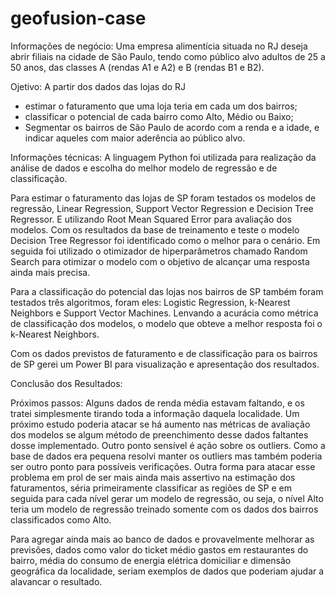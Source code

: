 # geofusion-case

Informações de negócio:
Uma empresa alimentícia situada no RJ deseja abrir filiais na cidade de São Paulo, tendo como público alvo adultos de 25 a 50 anos, das classes A (rendas A1 e A2) e B (rendas B1 e B2).

Ojetivo:
  A partir dos dados das lojas do RJ
  - estimar o faturamento que uma loja teria em cada um dos bairros;
  - classificar o potencial de cada bairro como Alto, Médio ou Baixo;
  - Segmentar os bairros de São Paulo de acordo com a renda e a idade, e indicar aqueles com maior aderência ao público alvo.

Informações técnicas:
A linguagem Python foi utilizada para realização da análise de dados e escolha do melhor modelo de regressão e de classificação.

Para estimar o faturamento das lojas de SP foram testados os modelos de regressão, Linear Regression, Support Vector Regression e Decision Tree Regressor. E utilizando Root Mean Squared Error para avaliação dos modelos. Com os resultados da base de treinamento e teste o modelo Decision Tree Regressor foi identificado como o melhor para o cenário. Em seguida foi utilizado o otimizador de hiperparâmetros chamado Random Search para otimizar o modelo com o objetivo de alcançar uma resposta ainda mais precisa.

Para a classificação do potencial das lojas nos bairros de SP também foram testados três algoritmos, foram eles: Logistic Regression, k-Nearest Neighbors e Support Vector Machines. Lenvando a acurácia como métrica de classificação dos modelos, o modelo que obteve a melhor resposta foi o k-Nearest Neighbors.

Com os dados previstos de faturamento e de classificação para os bairros de SP gerei um Power BI para visualização e apresentação dos resultados.

Conclusão dos Resultados:


Próximos passos:
Alguns dados de renda média estavam faltando, e os tratei simplesmente tirando toda a informação daquela localidade. Um próximo estudo poderia atacar se há aumento nas métricas de avaliação dos modelos se algum método de preenchimento desse dados faltantes dosse implementado.
Outro ponto sensível é ação sobre os outliers. Como a base de dados era pequena resolvi manter os outliers mas também poderia ser outro ponto para possíveis verificações.
Outra forma para atacar esse problema em prol de ser mais ainda mais assertivo na estimação dos faturamentos, séria primeiramente classificar as regiões de SP e em seguida para cada nível gerar um modelo de regressão, ou seja, o nível Alto teria um modelo de regressão treinado somente com os dados dos bairros classificados como Alto.

Para agregar ainda mais ao banco de dados e provavelmente melhorar as previsões, dados como valor do ticket médio gastos em restaurantes do bairro, média do consumo de energia elétrica domiciliar e dimensão geográfica da localidade, seriam exemplos de dados que poderiam ajudar a alavancar o resultado.

